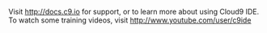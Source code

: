 

Visit http://docs.c9.io for support, or to learn more about using Cloud9 IDE. 
To watch some training videos, visit http://www.youtube.com/user/c9ide

